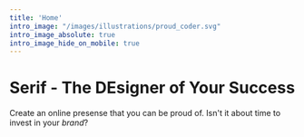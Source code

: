 ```yaml
---
title: 'Home'
intro_image: "/images/illustrations/proud_coder.svg"
intro_image_absolute: true
intro_image_hide_on_mobile: true
---
```


# Serif - The DEsigner of Your Success

Create an online presense that you can be proud of. Isn't it about time to invest in your _brand_?
